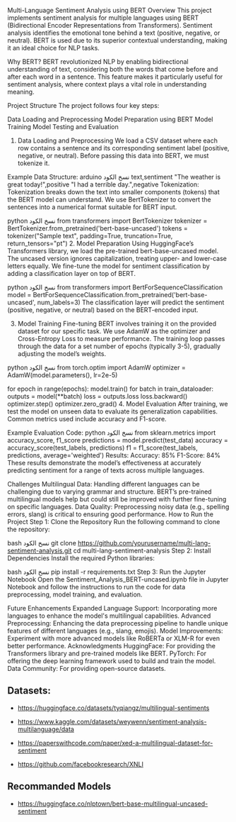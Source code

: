 Multi-Language Sentiment Analysis using BERT
Overview
This project implements sentiment analysis for multiple languages using BERT (Bidirectional Encoder Representations from Transformers). Sentiment analysis identifies the emotional tone behind a text (positive, negative, or neutral). BERT is used due to its superior contextual understanding, making it an ideal choice for NLP tasks.

Why BERT?
BERT revolutionized NLP by enabling bidirectional understanding of text, considering both the words that come before and after each word in a sentence. This feature makes it particularly useful for sentiment analysis, where context plays a vital role in understanding meaning.

Project Structure
The project follows four key steps:

Data Loading and Preprocessing
Model Preparation using BERT
Model Training
Model Testing and Evaluation
1. Data Loading and Preprocessing
We load a CSV dataset where each row contains a sentence and its corresponding sentiment label (positive, negative, or neutral). Before passing this data into BERT, we must tokenize it.

Example Data Structure:
arduino
نسخ الكود
text,sentiment
"The weather is great today!",positive
"I had a terrible day.",negative
Tokenization:
Tokenization breaks down the text into smaller components (tokens) that the BERT model can understand. We use BertTokenizer to convert the sentences into a numerical format suitable for BERT input.

python
نسخ الكود
from transformers import BertTokenizer
tokenizer = BertTokenizer.from_pretrained('bert-base-uncased')
tokens = tokenizer("Sample text", padding=True, truncation=True, return_tensors="pt")
2. Model Preparation
Using HuggingFace’s Transformers library, we load the pre-trained bert-base-uncased model. The uncased version ignores capitalization, treating upper- and lower-case letters equally. We fine-tune the model for sentiment classification by adding a classification layer on top of BERT.

python
نسخ الكود
from transformers import BertForSequenceClassification
model = BertForSequenceClassification.from_pretrained('bert-base-uncased', num_labels=3)
The classification layer will predict the sentiment (positive, negative, or neutral) based on the BERT-encoded input.

3. Model Training
Fine-tuning BERT involves training it on the provided dataset for our specific task. We use AdamW as the optimizer and Cross-Entropy Loss to measure performance. The training loop passes through the data for a set number of epochs (typically 3-5), gradually adjusting the model’s weights.

python
نسخ الكود
from torch.optim import AdamW
optimizer = AdamW(model.parameters(), lr=2e-5)

for epoch in range(epochs):
    model.train()
    for batch in train_dataloader:
        outputs = model(**batch)
        loss = outputs.loss
        loss.backward()
        optimizer.step()
        optimizer.zero_grad()
4. Model Evaluation
After training, we test the model on unseen data to evaluate its generalization capabilities. Common metrics used include accuracy and F1-score.

Example Evaluation Code:
python
نسخ الكود
from sklearn.metrics import accuracy_score, f1_score
predictions = model.predict(test_data)
accuracy = accuracy_score(test_labels, predictions)
f1 = f1_score(test_labels, predictions, average='weighted')
Results:
Accuracy: 85%
F1-Score: 84%
These results demonstrate the model’s effectiveness at accurately predicting sentiment for a range of texts across multiple languages.

Challenges
Multilingual Data: Handling different languages can be challenging due to varying grammar and structure. BERT’s pre-trained multilingual models help but could still be improved with further fine-tuning on specific languages.
Data Quality: Preprocessing noisy data (e.g., spelling errors, slang) is critical to ensuring good performance.
How to Run the Project
Step 1: Clone the Repository
Run the following command to clone the repository:

bash
نسخ الكود
git clone https://github.com/yourusername/multi-lang-sentiment-analysis.git
cd multi-lang-sentiment-analysis
Step 2: Install Dependencies
Install the required Python libraries:

bash
نسخ الكود
pip install -r requirements.txt
Step 3: Run the Jupyter Notebook
Open the Sentiment_Analysis_BERT-uncased.ipynb file in Jupyter Notebook and follow the instructions to run the code for data preprocessing, model training, and evaluation.

Future Enhancements
Expanded Language Support: Incorporating more languages to enhance the model's multilingual capabilities.
Advanced Preprocessing: Enhancing the data preprocessing pipeline to handle unique features of different languages (e.g., slang, emojis).
Model Improvements: Experiment with more advanced models like RoBERTa or XLM-R for even better performance.
Acknowledgments
HuggingFace: For providing the Transformers library and pre-trained models like BERT.
PyTorch: For offering the deep learning framework used to build and train the model.
Data Community: For providing open-source datasets.




## Datasets:

* https://huggingface.co/datasets/tyqiangz/multilingual-sentiments


* https://www.kaggle.com/datasets/weywenn/sentiment-analysis-multilanguage/data

* https://paperswithcode.com/paper/xed-a-multilingual-dataset-for-sentiment

* https://github.com/facebookresearch/XNLI


## Recommanded Models

* https://huggingface.co/nlptown/bert-base-multilingual-uncased-sentiment


